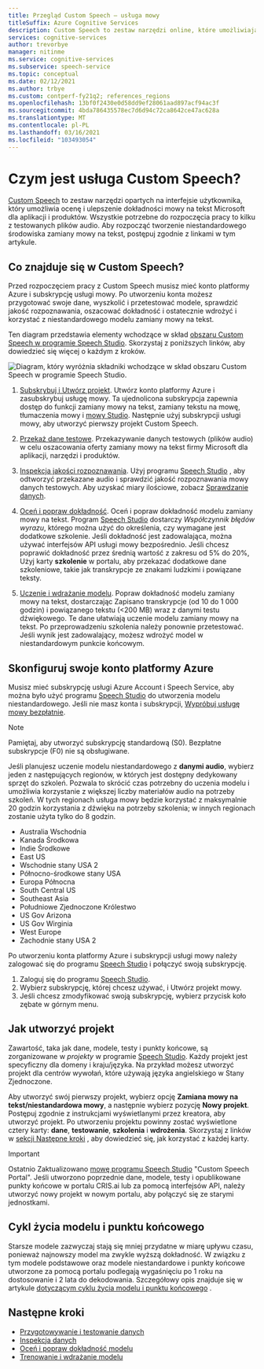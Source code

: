 ```yaml
---
title: Przegląd Custom Speech — usługa mowy
titleSuffix: Azure Cognitive Services
description: Custom Speech to zestaw narzędzi online, które umożliwiają ocenę i poprawienie dokładności mowy na tekst Microsoft dla aplikacji, narzędzi i produktów.
services: cognitive-services
author: trevorbye
manager: nitinme
ms.service: cognitive-services
ms.subservice: speech-service
ms.topic: conceptual
ms.date: 02/12/2021
ms.author: trbye
ms.custom: contperf-fy21q2; references_regions
ms.openlocfilehash: 13bf0f2430e0d58dd9ef28061aad897acf94ac3f
ms.sourcegitcommit: 4bda786435578ec7d6d94c72ca8642ce47ac628a
ms.translationtype: MT
ms.contentlocale: pl-PL
ms.lasthandoff: 03/16/2021
ms.locfileid: "103493054"
---
```

# <a name="what-is-custom-speech"></a>Czym jest usługa Custom Speech?

[Custom Speech](https://aka.ms/customspeech) to zestaw narzędzi opartych na interfejsie użytkownika, który umożliwia ocenę i ulepszenie dokładności mowy na tekst Microsoft dla aplikacji i produktów. Wszystkie potrzebne do rozpoczęcia pracy to kilku z testowanych plików audio. Aby rozpocząć tworzenie niestandardowego środowiska zamiany mowy na tekst, postępuj zgodnie z linkami w tym artykule.

## <a name="whats-in-custom-speech"></a>Co znajduje się w Custom Speech?

Przed rozpoczęciem pracy z Custom Speech musisz mieć konto platformy Azure i subskrypcję usługi mowy. Po utworzeniu konta możesz przygotować swoje dane, wyszkolić i przetestować modele, sprawdzić jakość rozpoznawania, oszacować dokładność i ostatecznie wdrożyć i korzystać z niestandardowego modelu zamiany mowy na tekst.

Ten diagram przedstawia elementy wchodzące w skład [obszaru Custom Speech w programie Speech Studio](https://aka.ms/customspeech). Skorzystaj z poniższych linków, aby dowiedzieć się więcej o każdym z kroków.

![Diagram, który wyróżnia składniki wchodzące w skład obszaru Custom Speech w programie Speech Studio.](./media/custom-speech/custom-speech-overview.png)

1. [Subskrybuj i Utwórz projekt](#set-up-your-azure-account). Utwórz konto platformy Azure i zasubskrybuj usługę mowy. Ta ujednolicona subskrypcja zapewnia dostęp do funkcji zamiany mowy na tekst, zamiany tekstu na mowę, tłumaczenia mowy i [mowy Studio](https://speech.microsoft.com/customspeech). Następnie użyj subskrypcji usługi mowy, aby utworzyć pierwszy projekt Custom Speech.

1. [Przekaż dane testowe](./how-to-custom-speech-test-and-train.md). Przekazywanie danych testowych (plików audio) w celu oszacowania oferty zamiany mowy na tekst firmy Microsoft dla aplikacji, narzędzi i produktów.

1. [Inspekcja jakości rozpoznawania](how-to-custom-speech-inspect-data.md). Użyj programu [Speech Studio](https://speech.microsoft.com/customspeech) , aby odtworzyć przekazane audio i sprawdzić jakość rozpoznawania mowy danych testowych. Aby uzyskać miary ilościowe, zobacz [Sprawdzanie danych](how-to-custom-speech-inspect-data.md).

1. [Oceń i popraw dokładność](how-to-custom-speech-evaluate-data.md). Oceń i popraw dokładność modelu zamiany mowy na tekst. Program [Speech Studio](https://speech.microsoft.com/customspeech) dostarczy *Współczynnik błędów wyrazu*, którego można użyć do określenia, czy wymagane jest dodatkowe szkolenie. Jeśli dokładność jest zadowalająca, można używać interfejsów API usługi mowy bezpośrednio. Jeśli chcesz poprawić dokładność przez średnią wartość z zakresu od 5% do 20%, Użyj karty **szkolenie** w portalu, aby przekazać dodatkowe dane szkoleniowe, takie jak transkrypcje ze znakami ludzkimi i powiązane teksty.

1. [Uczenie i wdrażanie modelu](how-to-custom-speech-train-model.md). Popraw dokładność modelu zamiany mowy na tekst, dostarczając Zapisano transkrypcje (od 10 do 1 000 godzin) i powiązanego tekstu (<200 MB) wraz z danymi testu dźwiękowego. Te dane ułatwiają uczenie modelu zamiany mowy na tekst. Po przeprowadzeniu szkolenia należy ponownie przetestować. Jeśli wynik jest zadowalający, możesz wdrożyć model w niestandardowym punkcie końcowym.

## <a name="set-up-your-azure-account"></a>Skonfiguruj swoje konto platformy Azure

Musisz mieć subskrypcję usługi Azure Account i Speech Service, aby można było użyć programu [Speech Studio](https://speech.microsoft.com/customspeech) do utworzenia modelu niestandardowego. Jeśli nie masz konta i subskrypcji, [Wypróbuj usługę mowy bezpłatnie](overview.md#try-the-speech-service-for-free).

> [!NOTE]
> Pamiętaj, aby utworzyć subskrypcję standardową (S0). Bezpłatne subskrypcje (F0) nie są obsługiwane.

Jeśli planujesz uczenie modelu niestandardowego z **danymi audio**, wybierz jeden z następujących regionów, w których jest dostępny dedykowany sprzęt do szkoleń. Pozwala to skrócić czas potrzebny do uczenia modelu i umożliwia korzystanie z większej liczby materiałów audio na potrzeby szkoleń. W tych regionach usługa mowy będzie korzystać z maksymalnie 20 godzin korzystania z dźwięku na potrzeby szkolenia; w innych regionach zostanie użyta tylko do 8 godzin.

* Australia Wschodnia
* Kanada Środkowa
* Indie Środkowe
* East US
* Wschodnie stany USA 2
* Północno-środkowe stany USA
* Europa Północna
* South Central US
* Southeast Asia
* Południowe Zjednoczone Królestwo
* US Gov Arizona
* US Gov Wirginia
* West Europe
* Zachodnie stany USA 2

Po utworzeniu konta platformy Azure i subskrypcji usługi mowy należy zalogować się do programu [Speech Studio](https://speech.microsoft.com/customspeech) i połączyć swoją subskrypcję.

1. Zaloguj się do programu [Speech Studio](https://aka.ms/custom-speech).
1. Wybierz subskrypcję, której chcesz używać, i Utwórz projekt mowy.
1. Jeśli chcesz zmodyfikować swoją subskrypcję, wybierz przycisk koło zębate w górnym menu.

## <a name="how-to-create-a-project"></a>Jak utworzyć projekt

Zawartość, taka jak dane, modele, testy i punkty końcowe, są zorganizowane w *projekty* w programie [Speech Studio](https://speech.microsoft.com/customspeech). Każdy projekt jest specyficzny dla domeny i kraju/języka. Na przykład możesz utworzyć projekt dla centrów wywołań, które używają języka angielskiego w Stany Zjednoczone.

Aby utworzyć swój pierwszy projekt, wybierz opcję **Zamiana mowy na tekst/niestandardowa mowy**, a następnie wybierz pozycję **Nowy projekt**. Postępuj zgodnie z instrukcjami wyświetlanymi przez kreatora, aby utworzyć projekt. Po utworzeniu projektu powinny zostać wyświetlone cztery karty: **dane**, **testowanie**, **szkolenia** i **wdrożenia**. Skorzystaj z linków w [sekcji Następne kroki](#next-steps) , aby dowiedzieć się, jak korzystać z każdej karty.

> [!IMPORTANT]
> Ostatnio Zaktualizowano [mowę programu Speech Studio](https://aka.ms/custom-speech) "Custom Speech Portal". Jeśli utworzono poprzednie dane, modele, testy i opublikowane punkty końcowe w portalu CRIS.ai lub za pomocą interfejsów API, należy utworzyć nowy projekt w nowym portalu, aby połączyć się ze starymi jednostkami.

## <a name="model-and-endpoint-lifecycle"></a>Cykl życia modelu i punktu końcowego

Starsze modele zazwyczaj stają się mniej przydatne w miarę upływu czasu, ponieważ najnowszy model ma zwykle wyższą dokładność. W związku z tym modele podstawowe oraz modele niestandardowe i punkty końcowe utworzone za pomocą portalu podlegają wygaśnięciu po 1 roku na dostosowanie i 2 lata do dekodowania. Szczegółowy opis znajduje się w artykule [dotyczącym cyklu życia modelu i punktu końcowego](./how-to-custom-speech-model-and-endpoint-lifecycle.md) .

## <a name="next-steps"></a>Następne kroki

* [Przygotowywanie i testowanie danych](./how-to-custom-speech-test-and-train.md)
* [Inspekcja danych](how-to-custom-speech-inspect-data.md)
* [Oceń i popraw dokładność modelu](how-to-custom-speech-evaluate-data.md)
* [Trenowanie i wdrażanie modelu](how-to-custom-speech-train-model.md)
